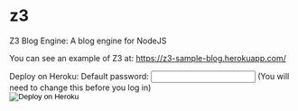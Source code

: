 # z3
Z3 Blog Engine: A blog engine for NodeJS

You can see an example of Z3 at: https://z3-sample-blog.herokuapp.com/

<form action="get" target="https://heroku.com/deploy">
    Deploy on Heroku:
    <input type="hidden" name="template" value="https://github.com/GWBasic/z3">
    <label>Default password: <input type="password" name="env[DEFAULT_PASSWORD]"></label> (You will need to change this before you log in) </br>
    <input type="image" src="https://www.herokucdn.com/deploy/button.svg" border="0" alt="Deploy on Heroku" />
</form>
